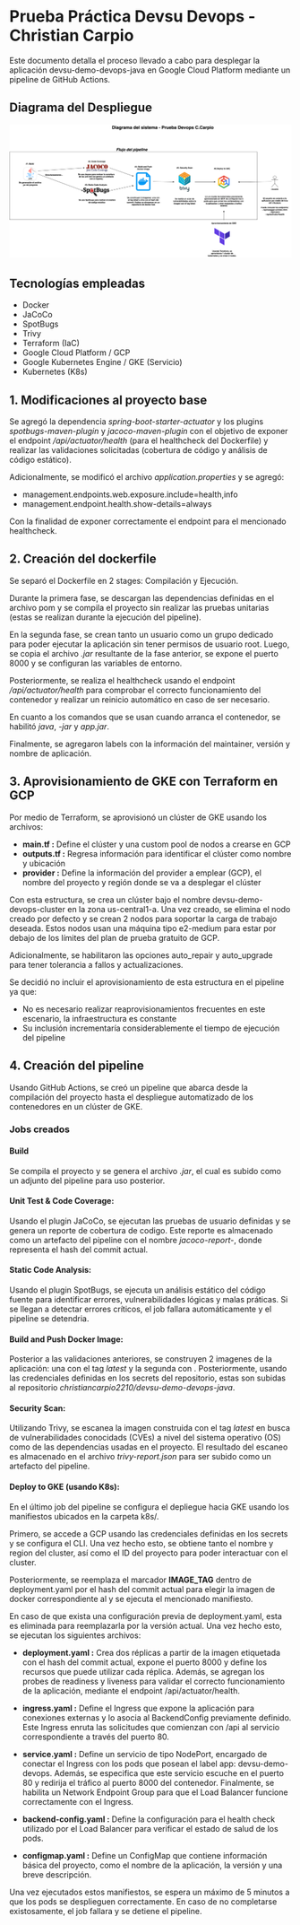 # Prueba Práctica Devsu Devops - Christian Carpio

Este documento detalla el proceso llevado a cabo para desplegar la aplicación devsu-demo-devops-java en Google Cloud Platform mediante un pipeline de GitHub Actions.

## Diagrama del Despliegue
![Diagrama del Despliegue](docs/devsu-demo-devops.drawio.png)

## Tecnologías empleadas
- Docker
- JaCoCo
- SpotBugs
- Trivy
- Terraform (IaC)
- Google Cloud Platform / GCP
- Google Kubernetes Engine / GKE (Servicio)
- Kubernetes (K8s)

## 1. Modificaciones al proyecto base
Se agregó la dependencia *spring-boot-starter-actuator* y los plugins *spotbugs-maven-plugin* y *jacoco-maven-plugin* con el objetivo de exponer el endpoint */api/actuator/health* (para el healthcheck del Dockerfile) y realizar las validaciones solicitadas (cobertura de código y análisis de código estático).

Adicionalmente, se modificó el archivo *application.properties* y se agregó:
- management.endpoints.web.exposure.include=health,info 
- management.endpoint.health.show-details=always

Con la finalidad de exponer correctamente el endpoint para el mencionado healthcheck.

## 2. Creación del dockerfile
Se separó el Dockerfile en 2 stages: Compilación y Ejecución.

Durante la primera fase, se descargan las dependencias definidas en el archivo pom y se compila el proyecto sin realizar las pruebas unitarias (estas se realizan durante la ejecución del pipeline).

En la segunda fase, se crean tanto un usuario como un grupo dedicado para poder ejecutar la aplicación sin tener permisos de usuario root. Luego, se copia el archivo *.jar* resultante de la fase anterior, se expone el puerto 8000 y se configuran las variables de entorno.

Posteriormente, se realiza el healthcheck usando el endpoint */api/actuator/health* para comprobar el correcto funcionamiento del contenedor y realizar un reinicio automático en caso de ser necesario.

En cuanto a los comandos que se usan cuando arranca el contenedor, se habilitó *java*, *-jar* y *app.jar*.

Finalmente, se agregaron labels con la información del maintainer, versión y nombre de aplicación.

## 3. Aprovisionamiento de GKE con Terraform en GCP
Por medio de Terraform, se aprovisionó un clúster de GKE usando los archivos:
- **main.tf :** Define el clúster y una custom pool de nodos a crearse en GCP
- **outputs.tf :** Regresa información para identificar el clúster como nombre y ubicación
- **provider :** Define la información del provider a emplear (GCP), el nombre del proyecto y región donde se va a desplegar el clúster

Con esta estructura, se crea un clúster bajo el nombre devsu-demo-devops-cluster en la zona us-central1-a. Una vez creado, se elimina el nodo creado por defecto y se crean 2 nodos para soportar la carga de trabajo deseada. Estos nodos usan una máquina tipo e2-medium para estar por debajo de los límites del plan de prueba gratuito de GCP.

Adicionalmente, se habilitaron las opciones auto_repair y auto_upgrade para tener tolerancia a fallos y actualizaciones.

Se decidió no incluir el aprovisionamiento de esta estructura en el pipeline ya que:
- No es necesario realizar reaprovisionamientos frecuentes en este escenario, la infraestructura es constante
- Su inclusión incrementaría considerablemente el tiempo de ejecución del pipeline

## 4. Creación del pipeline
Usando GitHub Actions, se creó un pipeline que abarca desde la compilación del proyecto hasta el despliegue automatizado de los contenedores en un clúster de GKE.

### Jobs creados
#### Build
Se compila el proyecto y se genera el archivo *.jar*, el cual es subido como un adjunto del pipeline para uso posterior. 

#### Unit Test & Code Coverage:
Usando el plugin JaCoCo, se ejecutan las pruebas de usuario definidas y se genera un reporte de cobertura de codigo. Este reporte es almacenado como un artefacto del pipeline con el nombre *jacoco-report-<sha>*, donde *<sha>* representa el hash del commit actual. 

#### Static Code Analysis:
Usando el plugin SpotBugs, se ejecuta un análisis estático del código fuente para identificar errores, vulnerabilidades lógicas y malas práticas. Si se llegan a detectar errores críticos, el job fallara automáticamente y el pipeline se detendria.

#### Build and Push Docker Image:
Posterior a las validaciones anteriores, se construyen 2 imagenes de la aplicación: una con el tag *latest* y la segunda con *<sha>*. Posteriormente, usando las credenciales definidas en los secrets del repositorio, estas son subidas al repositorio *christiancarpio2210/devsu-demo-devops-java*. 

#### Security Scan:
Utilizando Trivy, se escanea la imagen construida con el tag *latest* en busca de vulnerabilidades conocidads (CVEs) a nivel del sistema operativo (OS) como de las dependencias usadas en el proyecto. El resultado del escaneo es almacenado en el archivo *trivy-report.json* para ser subido como un artefacto del pipeline.

#### Deploy to GKE (usando K8s):
En el último job del pipeline se configura el depliegue hacia GKE usando los manifiestos ubicados en la carpeta k8s/. 

Primero, se accede a GCP usando las credenciales definidas en los secrets y se configura el CLI. Una vez hecho esto, se obtiene tanto el nombre y region del cluster, así como el ID del proyecto para poder interactuar con el cluster.

Posteriormente, se reemplaza el marcador __IMAGE_TAG__ dentro de deployment.yaml por el hash del commit actual para elegir la imagen de docker correspondiente al y se ejecuta el mencionado manifiesto.

En caso de que exista una configuración previa de deployment.yaml, esta es eliminada para reemplazarla por la versión actual. Una vez hecho esto, se ejecutan los siguientes archivos:
- **deployment.yaml :** Crea dos réplicas a partir de la imagen etiquetada con el hash del commit actual, expone el puerto 8000 y define los recursos que puede utilizar cada réplica. Además, se agregan los probes de readiness y liveness para validar el correcto funcionamiento de la aplicación, mediante el endpoint /api/actuator/health.

- **ingress.yaml :** Define el Ingress que expone la aplicación para conexiones externas y lo asocia al BackendConfig previamente definido. Este Ingress enruta las solicitudes que comienzan con /api al servicio correspondiente a través del puerto 80.

- **service.yaml :** Define un servicio de tipo NodePort, encargado de conectar el Ingress con los pods que posean el label app: devsu-demo-devops. Además, se especifica que este servicio escuche en el puerto 80 y redirija el tráfico al puerto 8000 del contenedor. Finalmente, se habilita un Network Endpoint Group para que el Load Balancer funcione correctamente con el Ingress.

- **backend-config.yaml :** Define la configuración para el health check utilizado por el Load Balancer para verificar el estado de salud de los pods.

- **configmap.yaml :** Define un ConfigMap que contiene información básica del proyecto, como el nombre de la aplicación, la versión y una breve descripción.

Una vez ejecutados estos manifiestos, se espera un máximo de 5 minutos a que los pods se desplieguen correctamente. En caso de no completarse existosamente, el job fallara y se detiene el pipeline.

